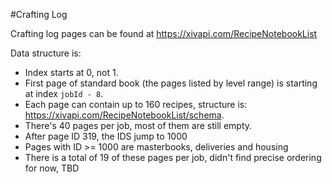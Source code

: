 #Crafting Log

Crafting log pages can be found at https://xivapi.com/RecipeNotebookList

Data structure is:

 - Index starts at 0, not 1.
 - First page of standard book (the pages listed by level range) is starting at index `jobId - 8`.
 - Each page can contain up to 160 recipes, structure is: https://xivapi.com/RecipeNotebookList/schema.
 - There's 40 pages per job, most of them are still empty.
 - After page ID 319, the IDS jump to 1000
 - Pages with ID >= 1000 are masterbooks, deliveries and housing
 - There is a total of 19 of these pages per job, didn't find precise ordering for now, TBD
